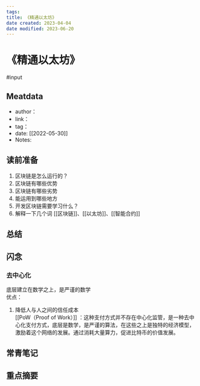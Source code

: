 ```yaml
---
tags: 
title: 《精通以太坊》
date created: 2023-04-04
date modified: 2023-06-20
---
```


# 《精通以太坊》

#input

## Meatdata

- author：
- link：
- tag：
- date: [[2022-05-30]]
- Notes:

## 读前准备

1. 区块链是怎么运行的？
2. 区块链有哪些优势
3. 区块链有哪些劣势
4. 能运用到哪些地方
5. 开发区块链需要学习什么？
6. 解释一下几个词 [[区块链]]、[[以太坊]]、[[智能合约]]

## 总结

## 闪念

### 去中心化

底层建立在数学之上，是严谨的数学  
优点：

1. 降低人与人之间的信任成本  
[[PoW（Proof of Work）]] ：这种支付方式并不存在中心化监管，是一种去中心化支付方式，底层是数学，是严谨的算法，在这些之上是独特的经济模型，激励着这个网络的发展。通过消耗大量算力，促进比特币的价值发展。

## 常青笔记

## 重点摘要
